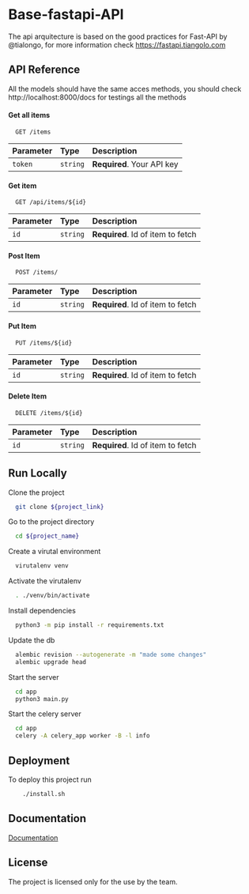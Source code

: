 # Base-fastapi-API

The api arquitecture is based on the good practices for Fast-API by @tialongo, for more information check https://fastapi.tiangolo.com
## API Reference

All the models should have the same acces methods, you should check 
http://localhost:8000/docs for testings all the methods

#### Get all items

```http
  GET /items
```

| Parameter | Type     | Description                |
| :-------- | :------- | :------------------------- |
| `token` | `string` | **Required**. Your API key |

#### Get item

```http
  GET /api/items/${id}
```

| Parameter | Type     | Description                       |
| :-------- | :------- | :-------------------------------- |
| `id`      | `string` | **Required**. Id of item to fetch |



#### Post Item

```http
  POST /items/
```

| Parameter | Type     | Description                       |
| :-------- | :------- | :-------------------------------- |
| `id`      | `string` | **Required**. Id of item to fetch |



#### Put Item

```http
  PUT /items/${id}
```

| Parameter | Type     | Description                       |
| :-------- | :------- | :-------------------------------- |
| `id`      | `string` | **Required**. Id of item to fetch |




#### Delete Item

```http
  DELETE /items/${id}
```

| Parameter | Type     | Description                       |
| :-------- | :------- | :-------------------------------- |
| `id`      | `string` | **Required**. Id of item to fetch |



## Run Locally

Clone the project

```bash
  git clone ${project_link}
```

Go to the project directory

```bash
  cd ${project_name}
```

Create a virutal environment 

```bash
  virutalenv venv
```

Activate the virutalenv

```bash
  . ./venv/bin/activate
```


Install dependencies

```bash
  python3 -m pip install -r requirements.txt
```

Update the db

```bash
  alembic revision --autogenerate -m "made some changes"
  alembic upgrade head 
```

Start the server

```bash
  cd app
  python3 main.py
```

Start the celery server

```bash
  cd app
  celery -A celery_app worker -B -l info 
```

  
## Deployment

To deploy this project run

```bash
    ./install.sh
```

  
## Documentation

[Documentation](https://linktodocumentation)

  
## License

The project is licensed only for the use by the team.

  
